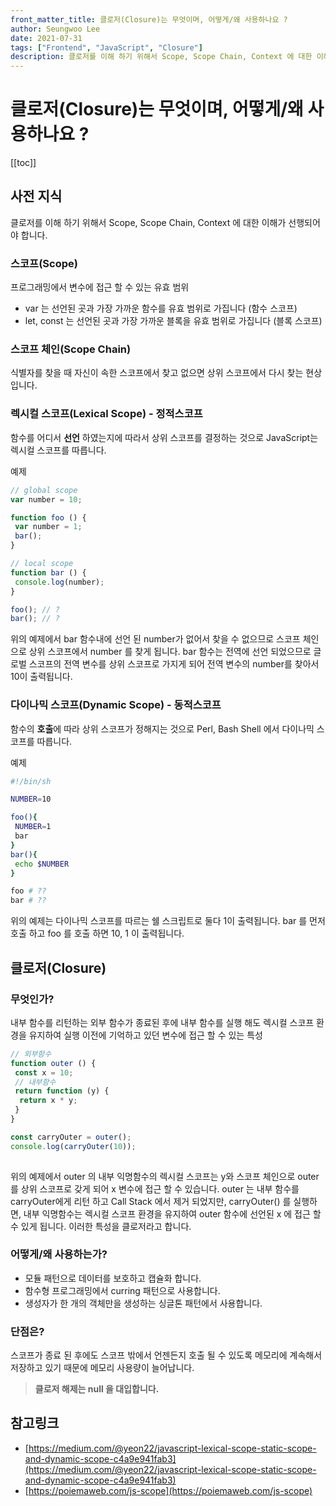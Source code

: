 ```yaml
---
front_matter_title: 클로저(Closure)는 무엇이며, 어떻게/왜 사용하나요 ?
author: Seungwoo Lee
date: 2021-07-31
tags: ["Frontend", "JavaScript", "Closure"]
description: 클로저를 이해 하기 위해서 Scope, Scope Chain, Context 에 대한 이해가 선행되어야 합니다.
---
```


# 클로저(Closure)는 무엇이며, 어떻게/왜 사용하나요 ?

[[toc]]

## 사전 지식

클로저를 이해 하기 위해서 Scope, Scope Chain, Context 에 대한 이해가 선행되어야 합니다.

### 스코프(Scope)

프로그래밍에서 변수에 접근 할 수 있는 유효 범위

- var 는 선언된 곳과 가장 가까운 함수를 유효 범위로 가집니다 (함수 스코프)
- let, const 는 선언된 곳과 가장 가까운 블록을 유효 범위로 가집니다 (블록 스코프)

### 스코프 체인(Scope Chain)

식별자를 찾을 때 자신이 속한 스코프에서 찾고 없으면 상위 스코프에서 다시 찾는 현상 입니다.

### 렉시컬 스코프(Lexical Scope) - 정적스코프

함수를 어디서 **선언** 하였는지에 따라서 상위 스코프를 결정하는 것으로 JavaScript는 렉시컬 스코프를 따릅니다.

예제

```js
// global scope
var number = 10;

function foo () {
 var number = 1;
 bar();
}

// local scope
function bar () {
 console.log(number);
}

foo(); // ?
bar(); // ?
```

위의 예제에서 bar 함수내에 선언 된 number가 없어서 찾을 수 없으므로 스코프 체인으로 상위 스코프에서 number 를 찾게 됩니다. bar 함수는 전역에 선언 되었으므로 글로벌 스코프의 전역 변수를 상위 스코프로 가지게 되어 전역 변수의 number를 찾아서 10이 출력됩니다.

### 다이나믹 스코프(Dynamic Scope) - 동적스코프

함수의 **호출**에 따라 상위 스코프가 정해지는 것으로 Perl, Bash Shell 에서 다이나믹 스코프를 따릅니다.

예제

```bash
#!/bin/sh

NUMBER=10

foo(){
 NUMBER=1
 bar
}
bar(){
 echo $NUMBER
}

foo # ??
bar # ?? 
```

위의 예제는 다이나믹 스코프를 따르는 쉘 스크립트로 둘다 1이 출력됩니다. bar 를 먼저 호출 하고 foo 를 호출 하면 10, 1 이 출력됩니다.

## 클로저(Closure)

### 무엇인가?

내부 함수를 리턴하는 외부 함수가 종료된 후에 내부 함수를 실행 해도 렉시컬 스코프 환경을 유지하여 실행 이전에 기억하고 있던 변수에 접근 할 수 있는 특성

```js
// 외부함수
function outer () {
 const x = 10;
 // 내부함수
 return function (y) {
  return x * y;
 }
}

const carryOuter = outer();
console.log(carryOuter(10));
 
```

위의 예제에서 outer 의 내부 익명함수의 렉시컬 스코프는 y와 스코프 체인으로 outer 를 상위 스코프로 갖게 되어 x 변수에 접근 할 수 있습니다. outer 는 내부 함수를 carryOuter에게 리턴 하고 Call Stack 에서 제거 되었지만, carryOuter() 를 실행하면, 내부 익명함수는 렉시컬 스코프 환경을 유지하여 outer 함수에 선언된 x 에 접근 할 수 있게 됩니다. 이러한 특성을 클로저라고 합니다.

### 어떻게/왜 사용하는가?

- 모듈 패턴으로 데이터를 보호하고 캡슐화 합니다.
- 함수형 프로그래밍에서 curring 패턴으로 사용합니다.
- 생성자가 한 개의 객체만을 생성하는 싱글톤 패턴에서 사용합니다.

### 단점은?

스코프가 종료 된 후에도 스코프 밖에서 언젠든지 호출 될 수 있도록 메모리에 계속해서 저장하고 있기 때문에 메모리 사용량이 늘어납니다.

> **클로저 해제는 null 을 대입합니다.**

## 참고링크

- [https://medium.com/@yeon22/javascript-lexical-scope-static-scope-and-dynamic-scope-c4a9e941fab3](https://medium.com/@yeon22/javascript-lexical-scope-static-scope-and-dynamic-scope-c4a9e941fab3)
- [https://poiemaweb.com/js-scope](https://poiemaweb.com/js-scope)

<Comment/>
